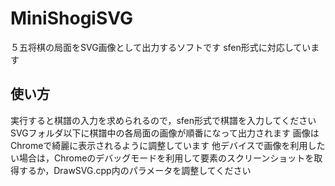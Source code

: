 # MiniShogiSVG
５五将棋の局面をSVG画像として出力するソフトです
sfen形式に対応しています

## 使い方
実行すると棋譜の入力を求められるので，sfen形式で棋譜を入力してください
SVGフォルダ以下に棋譜中の各局面の画像が順番になって出力されます
画像はChromeで綺麗に表示されるように調整しています
他デバイスで画像を利用したい場合は，Chromeのデバッグモードを利用して要素のスクリーンショットを取得するか，DrawSVG.cpp内のパラメータを調整してください
